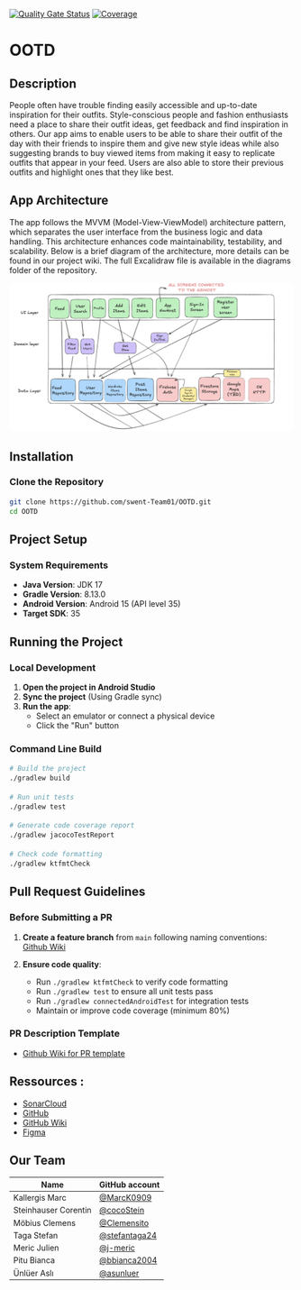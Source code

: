 [![Quality Gate Status](https://sonarcloud.io/api/project_badges/measure?project=swent-Team01_OOTD&metric=alert_status)](https://sonarcloud.io/summary/new_code?id=swent-Team01_OOTD)
[![Coverage](https://sonarcloud.io/api/project_badges/measure?project=swent-Team01_OOTD&metric=coverage)](https://sonarcloud.io/summary/new_code?id=swent-Team01_OOTD)

# OOTD 

## Description
People often have trouble finding easily accessible and up-to-date inspiration for their outfits. 
Style-conscious people and fashion enthusiasts need a place to share their outfit ideas, get 
feedback and find inspiration in others. Our app aims to enable users to be able to share their 
outfit of the day with their friends to inspire them and give new style ideas while also suggesting 
brands to buy viewed items from making it easy to replicate outfits that appear in your feed. Users 
are also able to store their previous outfits and highlight ones that they like best.

## App Architecture
The app follows the MVVM (Model-View-ViewModel) architecture pattern, which separates the user 
interface from the business logic and data handling. This architecture enhances code maintainability,
testability, and scalability. Below is a brief diagram of the architecture, more details can be 
found in our project wiki. The full Excalidraw file is available in the diagrams folder of the repository.

![App Architecture](diagrams/App_Arch_M1.png)
## Installation

### Clone the Repository
```bash
git clone https://github.com/swent-Team01/OOTD.git
cd OOTD
```

## Project Setup

### System Requirements
- **Java Version**: JDK 17
- **Gradle Version**: 8.13.0
- **Android Version**: Android 15 (API level 35)
- **Target SDK**: 35

## Running the Project

### Local Development
1. **Open the project in Android Studio**
2. **Sync the project** (Using Gradle sync)
3. **Run the app**:
   - Select an emulator or connect a physical device
   - Click the "Run" button

### Command Line Build
```bash
# Build the project
./gradlew build

# Run unit tests
./gradlew test

# Generate code coverage report
./gradlew jacocoTestReport

# Check code formatting
./gradlew ktfmtCheck
```

## Pull Request Guidelines

### Before Submitting a PR

1. **Create a feature branch** from `main` following naming conventions:
   [Github Wiki](https://github.com/swent-Team01/OOTD/wiki/Branching-guidelines)
  
2. **Ensure code quality**:
   - Run `./gradlew ktfmtCheck` to verify code formatting
   - Run `./gradlew test` to ensure all unit tests pass
   - Run `./gradlew connectedAndroidTest` for integration tests
   - Maintain or improve code coverage (minimum 80%)

### PR Description Template
- [Github Wiki for PR template](https://github.com/swent-Team01/OOTD/wiki/Process-Definition#commit-message-template-conventional-commits)

## Ressources :
- [SonarCloud](https://sonarcloud.io/organizations/swent-team01/projects)
- [GitHub](https://github.com/swent-Team01/OOTD)
- [GitHub Wiki](https://github.com/swent-Team01/OOTD/wiki)
- [Figma](https://www.figma.com/design/EQfCuEx3jJpUSZ3NKc4DE5/stefan.taga-s-team-library?t=1rG02nxGubCxY31q-0)

## Our Team
| Name                 | GitHub account                                   |
|----------------------|--------------------------------------------------|
| Kallergis Marc       | [@MarcK0909](https://github.com/MarcK0909)       |
| Steinhauser Corentin | [@cocoStein](https://github.com/cocoStein)       |
| Möbius  Clemens      | [@Clemensito](https://github.com/Clemensito)     |
| Taga    Stefan       | [@stefantaga24](https://github.com/stefantaga24) |
| Meric  Julien        | [@j-meric](https://github.com/j-meric)           |
| Pitu  Bianca         | [@bbianca2004](https://github.com/bbianca2004)   |
| Ünlüer Aslı          | [@asunluer](https://github.com/asunluer)         |
